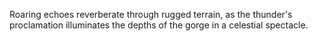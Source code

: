 Roaring echoes reverberate through rugged terrain, as the thunder's proclamation illuminates the depths of the gorge in a celestial spectacle.